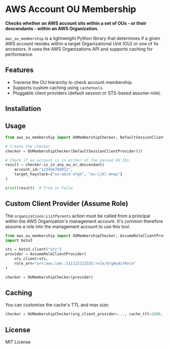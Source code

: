 # AWS Account OU Membership

**Checks whether an AWS account sits within a set of OUs - or their descendants - within an AWS Organization.**

`aws_ou_membership` is a lightweight Python library that determines if a given AWS account resides within a target Organizational Unit (OU) or one of its ancestors. It uses the AWS Organizations API and supports caching for performance.

## Features

- Traverse the OU hierarchy to check account membership.
- Supports custom caching using `cachetools`.
- Pluggable client providers (default session or STS-based assume-role).

## Installation

## Usage

```python
from aws_ou_membership import OUMembershipChecker, DefaultSessionClientProvider

# Create the checker
checker = OUMembershipChecker(DefaultSessionClientProvider())

# Check if an account is in either of the passed OU IDs.
result = checker.is_in_any_ou_or_descendant(
    account_id="123456789012", 
    target_haystack={"ou-abcd-efgh", "ou-ijkl-mnop"}
)

print(result)  # True or False
```

## Custom Client Provider (Assume Role)

The `organizations:ListParents` action must be called from a principal within the AWS Organization's management account. It's common therefore assume a role into the management account to use this tool.

```python
from aws_ou_membership import OUMembershipChecker, AssumeRoleClientProvider
import boto3

sts = boto3.client("sts")
provider = AssumeRoleClientProvider(
    sts_client=sts,
    role_arn="arn:aws:iam::111122223333:role/OrgAuditRole"
)

checker = OUMembershipChecker(provider)
```

## Caching

You can customise the cache's TTL and max size:

```python
checker = OUMembershipChecker(org_client_provider=..., cache_ttl=1800, cache_maxsize=256)
```

## License

MIT License
